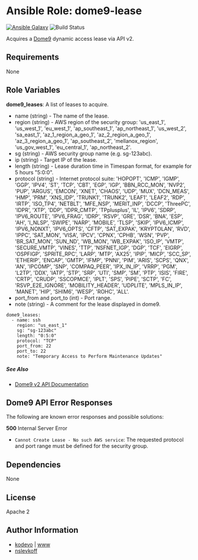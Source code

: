 # Ansible Role: dome9-lease

[![Ansible Galaxy](https://img.shields.io/badge/galaxy-kodevo.dome9--lease-blue.svg)](https://galaxy.ansible.com/kodevo/dome9-lease/)
![Build Status](https://travis-ci.org/kodevo/ansible-dome9-lease.svg?branch=master)

Acquires a [Dome9](https://dome9.com) dynamic access lease via API v2.

## Requirements

None

## Role Variables

**dome9_leases**: A list of leases to acquire.

* name (string) - The name of the lease.
* region (string) - AWS region of the security group: 'us_east_1', 'us_west_1', 'eu_west_1', 'ap_southeast_1', 'ap_northeast_1', 'us_west_2', 'sa_east_1', 'az_1_region_a_geo_1', 'az_2_region_a_geo_1', 'az_3_region_a_geo_1', 'ap_southeast_2', 'mellanox_region', 'us_gov_west_1', 'eu_central_1', 'ap_northeast_2'.
* sg (string) - AWS security group name (e.g. sg-123abc).
* ip (string) - Target IP of the lease.
* length (string) - Lease duration time in Timespan format, for example for 5 hours "5:0:0".
* protocol (string) - Internet protocol suite: 'HOPOPT', 'ICMP', 'IGMP', 'GGP', 'IPV4', 'ST', 'TCP', 'CBT', 'EGP', 'IGP', 'BBN_RCC_MON', 'NVP2', 'PUP', 'ARGUS', 'EMCON', 'XNET', 'CHAOS', 'UDP', 'MUX', 'DCN_MEAS', 'HMP', 'PRM', 'XNS_IDP', 'TRUNK1', 'TRUNK2', 'LEAF1', 'LEAF2', 'RDP', 'IRTP', 'ISO_TP4', 'NETBLT', 'MFE_NSP', 'MERIT_INP', 'DCCP', 'ThreePC', 'IDPR', 'XTP', 'DDP', 'IDPR_CMTP', 'TPplusplus', 'IL', 'IPV6', 'SDRP', 'IPV6_ROUTE', 'IPV6_FRAG', 'IDRP', 'RSVP', 'GRE', 'DSR', 'BNA', 'ESP', 'AH', 'I_NLSP', 'SWIPE', 'NARP', 'MOBILE', 'TLSP', 'SKIP', 'IPV6_ICMP', 'IPV6_NONXT', 'IPV6_OPTS', 'CFTP', 'SAT_EXPAK', 'KRYPTOLAN', 'RVD', 'IPPC', 'SAT_MON', 'VISA', 'IPCV', 'CPNX', 'CPHB', 'WSN', 'PVP', 'BR_SAT_MON', 'SUN_ND', 'WB_MON', 'WB_EXPAK', 'ISO_IP', 'VMTP', 'SECURE_VMTP', 'VINES', 'TTP', 'NSFNET_IGP', 'DGP', 'TCF', 'EIGRP', 'OSPFIGP', 'SPRITE_RPC', 'LARP', 'MTP', 'AX25', 'IPIP', 'MICP', 'SCC_SP', 'ETHERIP', 'ENCAP', 'GMTP', 'IFMP', 'PNNI', 'PIM', 'ARIS', 'SCPS', 'QNX', 'AN', 'IPCOMP', 'SNP', 'COMPAQ_PEER', 'IPX_IN_IP', 'VRRP', 'PGM', 'L2TP', 'DDX', 'IATP', 'STP', 'SRP', 'UTI', 'SMP', 'SM', 'PTP', 'ISIS', 'FIRE', 'CRTP', 'CRUDP', 'SSCOPMCE', 'IPLT', 'SPS', 'PIPE', 'SCTP', 'FC', 'RSVP_E2E_IGNORE', 'MOBILITY_HEADER', 'UDPLITE', 'MPLS_IN_IP', 'MANET', 'HIP', 'SHIM6', 'WESP', 'ROHC', 'ALL'.
* port_from and port_to (int) - Port range.
* note (string) - A comment for the lease displayed in dome9.

```
dome9_leases:
  - name: ssh
    region: "us_east_1"
    sg: "sg-123abc"
    length: "0:5:0"
    protocol: "TCP"
    port_from: 22
    port_to: 22
    note: "Temporary Access to Perform Maintenance Updates"
```

##### See Also
* [Dome9 v2 API Documentation](https://github.com/Dome9/V2_API#aws-lease-create)

## Dome9 API Error Responses

The following are known error responses and possible solutions:

**500** Internal Server Error
* `Cannot Create Lease - No such AWS service`: The requested protocol and port range must be defined for the security group.

## Dependencies

None

## License

Apache 2

## Author Information

* [kodevo](https://github.com/kodevo) | [www](http://www.kodevo.com)
* [nslevkoff](https://github.com/nslevkoff)
